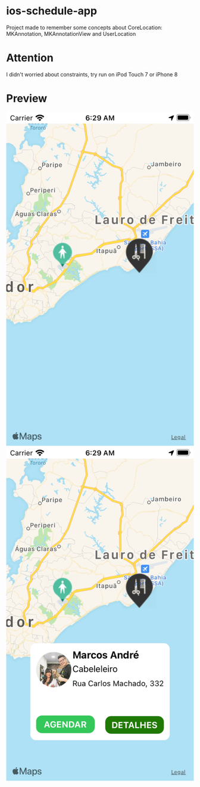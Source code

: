 # ios-schedule-app
Project made to remember some concepts about CoreLocation: MKAnnotation, MKAnnotationView and UserLocation

# Attention
I didn't worried about constraints, try run on iPod Touch 7 or iPhone 8

# Preview


![alt tag](https://github.com/renatomateusx/ios-schedule-app/blob/master/1.png)
![alt tag](https://github.com/renatomateusx/ios-schedule-app/blob/master/2.png)
